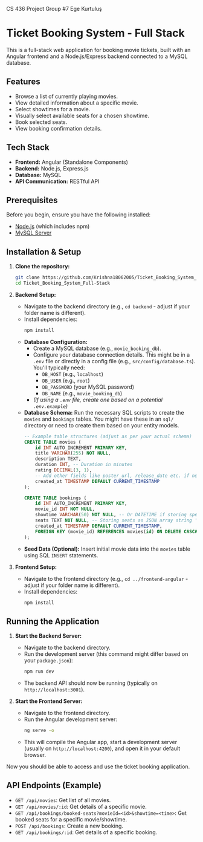 CS 436 Project
Group #7 Ege Kurtuluş


# Ticket Booking System - Full Stack

This is a full-stack web application for booking movie tickets, built with an Angular frontend and a Node.js/Express backend connected to a MySQL database.

## Features

*   Browse a list of currently playing movies.
*   View detailed information about a specific movie.
*   Select showtimes for a movie.
*   Visually select available seats for a chosen showtime.
*   Book selected seats.
*   View booking confirmation details.

## Tech Stack

*   **Frontend:** Angular (Standalone Components)
*   **Backend:** Node.js, Express.js
*   **Database:** MySQL
*   **API Communication:** RESTful API

## Prerequisites

Before you begin, ensure you have the following installed:

*   [Node.js](https://nodejs.org/) (which includes npm)
*   [MySQL Server](https://dev.mysql.com/downloads/mysql/)

## Installation & Setup

1.  **Clone the repository:**
    ```bash
    git clone https://github.com/Krishna18062005/Ticket_Booking_System_Full-Stack.git
    cd Ticket_Booking_System_Full-Stack
    ```

2.  **Backend Setup:**
    *   Navigate to the backend directory (e.g., `cd backend` - adjust if your folder name is different).
    *   Install dependencies:
        ```bash
        npm install
        ```
    *   **Database Configuration:**
        *   Create a MySQL database (e.g., `movie_booking_db`).
        *   Configure your database connection details. This might be in a `.env` file or directly in a config file (e.g., `src/config/database.ts`). You'll typically need:
            *   `DB_HOST` (e.g., `localhost`)
            *   `DB_USER` (e.g., `root`)
            *   `DB_PASSWORD` (your MySQL password)
            *   `DB_NAME` (e.g., `movie_booking_db`)
        *   *(If using a `.env` file, create one based on a potential `.env.example`)*
    *   **Database Schema:** Run the necessary SQL scripts to create the `movies` and `bookings` tables. You might have these in an `sql/` directory or need to create them based on your entity models.
        ```sql
        -- Example table structures (adjust as per your actual schema)
        CREATE TABLE movies (
            id INT AUTO_INCREMENT PRIMARY KEY,
            title VARCHAR(255) NOT NULL,
            description TEXT,
            duration INT, -- Duration in minutes
            rating DECIMAL(3, 1),
            -- Add other fields like poster_url, release_date etc. if needed
            created_at TIMESTAMP DEFAULT CURRENT_TIMESTAMP
        );

        CREATE TABLE bookings (
            id INT AUTO_INCREMENT PRIMARY KEY,
            movie_id INT NOT NULL,
            showtime VARCHAR(50) NOT NULL, -- Or DATETIME if storing specific date/time
            seats TEXT NOT NULL, -- Storing seats as JSON array string '["S1", "S5"]'
            created_at TIMESTAMP DEFAULT CURRENT_TIMESTAMP,
            FOREIGN KEY (movie_id) REFERENCES movies(id) ON DELETE CASCADE
        );
        ```
    *   **Seed Data (Optional):** Insert initial movie data into the `movies` table using SQL `INSERT` statements.

3.  **Frontend Setup:**
    *   Navigate to the frontend directory (e.g., `cd ../frontend-angular` - adjust if your folder name is different).
    *   Install dependencies:
        ```bash
        npm install
        ```

## Running the Application

1.  **Start the Backend Server:**
    *   Navigate to the backend directory.
    *   Run the development server (this command might differ based on your `package.json`):
        ```bash
        npm run dev
        ```
    *   The backend API should now be running (typically on `http://localhost:3001`).

2.  **Start the Frontend Server:**
    *   Navigate to the frontend directory.
    *   Run the Angular development server:
        ```bash
        ng serve -o
        ```
    *   This will compile the Angular app, start a development server (usually on `http://localhost:4200`), and open it in your default browser.

Now you should be able to access and use the ticket booking application.

## API Endpoints (Example)

*   `GET /api/movies`: Get list of all movies.
*   `GET /api/movies/:id`: Get details of a specific movie.
*   `GET /api/bookings/booked-seats?movieId=<id>&showtime=<time>`: Get booked seats for a specific movie/showtime.
*   `POST /api/bookings`: Create a new booking.
*   `GET /api/bookings/:id`: Get details of a specific booking.
